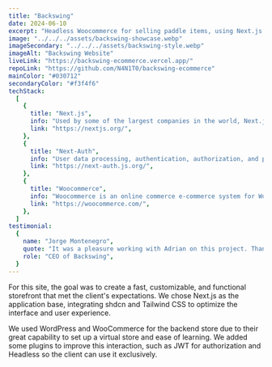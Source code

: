 ```yaml
---
title: "Backswing"
date: 2024-06-10
excerpt: "Headless Woocommerce for selling paddle items, using Next.js as the application base and these technologies:"
image: "../../../assets/backswing-showcase.webp"
imageSecondary: "../../../assets/backswing-style.webp"
imageAlt: "Backswing Website"
liveLink: "https://backswing-ecommerce.vercel.app/"
repoLink: "https://github.com/N4N1T0/backswing-ecommerce"
mainColor: "#030712"
secondaryColor: "#f3f4f6"
techStack:
  [
    {
      title: "Next.js",
      info: "Used by some of the largest companies in the world, Next.js allows you to create full-fledged web applications by extending the latest React features and integrating powerful Rust-based JavaScript tools for the fastest builds.",
      link: "https://nextjs.org/",
    },
    {
      title: "Next-Auth",
      info: "User data processing, authentication, authorization, and provider authentication.",
      link: "https://next-auth.js.org/",
    },
    {
      title: "Woocommerce",
      info: "Woocommerce is an online commerce e-commerce system for WordPress.",
      link: "https://woocommerce.com/",
    },
  ]
testimonial:
  {
    name: "Jorge Montenegro",
    quote: "It was a pleasure working with Adrian on this project. Thank you for all the support, I will always be happy to work with you on this project.",
    role: "CEO of Backswing",
  }
---
```


For this site, the goal was to create a fast, customizable, and functional storefront that met the client's expectations. We chose Next.js as the application base, integrating shdcn and Tailwind CSS to optimize the interface and user experience.

We used WordPress and WooCommerce for the backend store due to their great capability to set up a virtual store and ease of learning. We added some plugins to improve this interaction, such as JWT for authorization and Headless so the client can use it exclusively.
